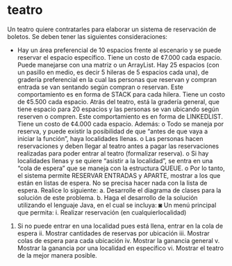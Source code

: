 # teatro
Un teatro quiere contratarles para elaborar un sistema de reservación de boletos.
Se deben tener las siguientes consideraciones:
- Hay un área preferencial de 10 espacios frente al escenario y se puede reservar el espacio específico.
Tiene un costo de ¢7.000 cada espacio. Puede manejarse con una matriz o un ArrayList.
Hay 25 espacios (con un pasillo en medio, es decir 5 hileras de 5 espacios cada una), de gradería
preferencial en la cual las personas que reservan y compran entrada se van sentando según compran o
reservan. Este comportamiento es en forma de STACK para cada hilera. Tiene un costo de ¢5.500 cada
espacio.
Atrás del teatro, está la gradería general, que tiene espacio para 20 espacios y las personas se van
ubicando según reserven o compren. Este comportamiento es en forma de LINKEDLIST. Tiene un
costo de ¢4.000 cada espacio.
Además:
o Todo se maneja por reserva, y puede existir la posibilidad de que “antes de que vaya a
iniciar la función”, haya localidades llenas.
o Las personas hacen reservaciones y deben llegar al teatro antes a pagar las
reservaciones realizadas para poder entrar al teatro (formalizar reserva).
o Si hay localidades llenas y se quiere “asistir a la localidad”, se entra en una “cola de
espera” que se maneja con la estructura QUEUE.
o Por lo tanto, el sistema permite RESERVAR ENTRADAS y APARTE, mostrar a los que
están en listas de espera. No se precisa hacer nada con la lista de espera.
Realice lo siguiente:
a. Desarrolle el diagrama de clases para la solución de este problema.
b. Haga el desarrollo de la solución utilizando el lenguaje Java, en el cual se incluya:
◙ Un menú principal que permita:
i. Realizar reservación (en cualquierlocalidad)
1. Si no puede entrar en una localidad pues está llena, entrar en la
cola de espera
ii. Mostrar cantidades de reservas por ubicación
iii. Mostrar colas de espera para cada ubicación
iv. Mostrar la ganancia general
v. Mostrar la ganancia por una localidad en específico
vi. Mostrar el teatro de la mejor manera posible.
